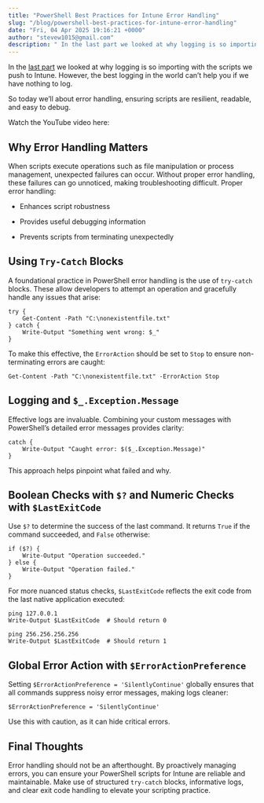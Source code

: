 ```yaml
---
title: "PowerShell Best Practices for Intune Error Handling"
slug: "/blog/powershell-best-practices-for-intune-error-handling"
date: "Fri, 04 Apr 2025 19:16:21 +0000"
author: "stevew1015@gmail.com"
description: " In the last part we looked at why logging is so importing with the scripts we push to Intune. However, the best logging in the world can’t help you if we have nothing to log.So today we’ll about error handling, ensuring scripts are resilient, readable, and easy"
---
```


In the [last part](https://www.getrubix.com/blog/powershell-best-practices-for-intune-logging) we looked at why logging is so importing with the scripts we push to Intune. However, the best logging in the world can’t help you if we have nothing to log.

So today we’ll about error handling, ensuring scripts are resilient, readable, and easy to debug.  
  
Watch the YouTube video here:

Why Error Handling Matters
--------------------------

When scripts execute operations such as file manipulation or process management, unexpected failures can occur. Without proper error handling, these failures can go unnoticed, making troubleshooting difficult. Proper error handling:

-   Enhances script robustness
    
-   Provides useful debugging information
    
-   Prevents scripts from terminating unexpectedly
    

Using `Try-Catch` Blocks
------------------------

A foundational practice in PowerShell error handling is the use of `try-catch` blocks. These allow developers to attempt an operation and gracefully handle any issues that arise:

```
try {
    Get-Content -Path "C:\nonexistentfile.txt"
} catch {
    Write-Output "Something went wrong: $_"
}
```

To make this effective, the `ErrorAction` should be set to `Stop` to ensure non-terminating errors are caught:

```
Get-Content -Path "C:\nonexistentfile.txt" -ErrorAction Stop
```

Logging and `$_.Exception.Message`
----------------------------------

Effective logs are invaluable. Combining your custom messages with PowerShell’s detailed error messages provides clarity:

```
catch {
    Write-Output "Caught error: $($_.Exception.Message)"
}
```

This approach helps pinpoint what failed and why.

Boolean Checks with `$?` and Numeric Checks with `$LastExitCode`
----------------------------------------------------------------

Use `$?` to determine the success of the last command. It returns `True` if the command succeeded, and `False` otherwise:

```
if ($?) {
    Write-Output "Operation succeeded."
} else {
    Write-Output "Operation failed."
}
```

For more nuanced status checks, `$LastExitCode` reflects the exit code from the last native application executed:

```
ping 127.0.0.1
Write-Output $LastExitCode  # Should return 0

ping 256.256.256.256
Write-Output $LastExitCode  # Should return 1
```

Global Error Action with `$ErrorActionPreference`
-------------------------------------------------

Setting `$ErrorActionPreference = 'SilentlyContinue'` globally ensures that all commands suppress noisy error messages, making logs cleaner:

```
$ErrorActionPreference = 'SilentlyContinue'
```

Use this with caution, as it can hide critical errors.

Final Thoughts
--------------

Error handling should not be an afterthought. By proactively managing errors, you can ensure your PowerShell scripts for Intune are reliable and maintainable. Make use of structured `try-catch` blocks, informative logs, and clear exit code handling to elevate your scripting practice.